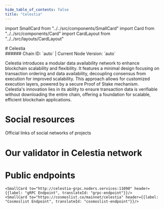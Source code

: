 ```yaml
---
hide_table_of_contents: false
title: "Celestia"
---
```


import SmallCard from "../../src/components/SmallCard"
import Card from "../../src/components/Card"
import CardLayout from "../../src/layouts/CardLayout"

<div class="h1-with-icon icon-celestia">
# Celestia
</div>
###### Chain ID: `auto` | Current Node Version: `auto`


Celestia introduces a modular data availability network to enhance blockchain scalability and flexibility. It features a minimal design focusing on transaction ordering and data availability, decoupling consensus from execution for improved scalability. This approach allows for customized execution layers, powered by a secure Proof of Stake mechanism. Celestia's innovation lies in its ability to ensure transaction data is verifiable without downloading the entire chain, offering a foundation for scalable, efficient blockchain applications.

# Social resources
Official links of social networks of projects

<CardLayout autoFitEnabled={false}>
    <SmallCard to="https://celestia.org/" header={{label: "Website", translateId: "social-telegram"}} iconPath="img/website-icon.svg"/>
    <SmallCard to="https://github.com/celestiaorg/celestia-app" header={{label: "GitHub", translateId: "social-telegram"}} iconPath="img/github-icon.svg"/>
    <SmallCard to="https://discord.gg/celestiacommunity" header={{label: "Discord", translateId: "social-telegram"}} iconPath="img/discord-icon.svg"/>
    <SmallCard to="https://twitter.com/CelestiaOrg" header={{label: "X", translateId: "social-telegram"}} iconPath="img/x-icon.svg"/>
    <SmallCard to="https://t.me/celestiaru" header={{label: "Telegram", translateId: "social-telegram"}} iconPath="img/telegram-icon.svg"/>
</CardLayout>

# Our validator in Celestia network

<CardLayout autoFitEnabled={true}>
    <Card
        to="https://celestia.explorers.guru/validator/celestiavaloper139mu0a0ucz0gmrkavm5wjar2lpx7yvxq3e25e5"
        header={{
            label: "[NODERS]TEAM",
            translateId: "development-setup",
        }}
        body={{
            label: "Trusted blockchain validator",
        }}
        iconPath="img/kotlin-icon.svg"
    />
</CardLayout>

# Public endpoints 

<CardLayout autoFitEnabled={true}>
    <SmallCard to="https://celestia-rpc.noders.services" header={{label: "RPC Endpoint", translateId: "rpc-endpoint"}}/>
    <SmallCard to="https://celestia-api.noders.services" header={{label: "API Endpoint", translateId: "api-endpoint"}}/>
    
    <SmallCard to="http://celestia-grpc.noders.services:11090" header={{label: "gRPC Endpoint", translateId: "grpc-endpoint"}}/>
    <SmallCard to="https://cosmoslist.co/mainnet/celestia" header={{label: "Cosmoslist Endpoint", translateId: "cosmoslist-endpoint"}}/>
</CardLayout>


